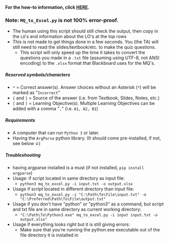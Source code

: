 **For the how-to information, click [HERE](https://github.com/rw4523/IS4523_TAScripts/blob/master/MQ_Scripts/README.md#mq_to_excelpy).**

### Note: `MQ_to_Excel.py` is not 100% error-proof. 
   * The human using this script should still check the output, then copy in the `LO`'s and information about the LO's at the top rows
   * This is not made to get things done in a few seconds. You (the TA) will still need to read the slides/textbook/etc. to make the quiz questions.
        * This script will only speed up the time it takes to convert the questions you made 
   in a `.txt` file (assuming using UTF-8, not ANSI encoding) to the `.xlsx` format that Blackboard uses for the MQ's. 
   
##### Reserved symbols/characters
   * `*` = Correct answer(s). Answer choices without an Asterisk (`*`) will be marked as "`Incorrect`"
   * `{` and `}` = Source of the answer (i.e. from Textbook, Slides, Notes, etc.)
   * `[` and `]` = Learning Objective(s). Multiple Learning Objectives can be added with a comma "`,`" (i.e. `A1, A2, B1`)

##### Requirements
   * A computer that can run `Python 3` or later. 
   * Having the `ArgParse` python library. (It should come pre-installed, if not, see below ↓)
   
##### Troubleshooting
   * having argparse installed is a must (if not installed, `pip install argparse`)
   * Usage: if script located in same directory as input file: 
        * `python3 mq_to_excel.py -i input.txt -o output.xlsx`
   * Usage if script located in different directory than input file:
        * `python3 mq_to_excel.py -i "C:\Path\To\File\input.txt" -o "C:\Preferred\Path\To\File\output.txt"`
   * Usage if you don't have "python" or "python3" as a command, but script and txt file are in same directory as current working directory:
        * `"C:\Path\To\Python3.exe" mq_to_excel.py -i input input.txt -o output.xlsx"`
   * Usage if everything looks right but it is still giving errors:
        * Make sure that you're running the python.exe executable out of the file directory it is installed in
